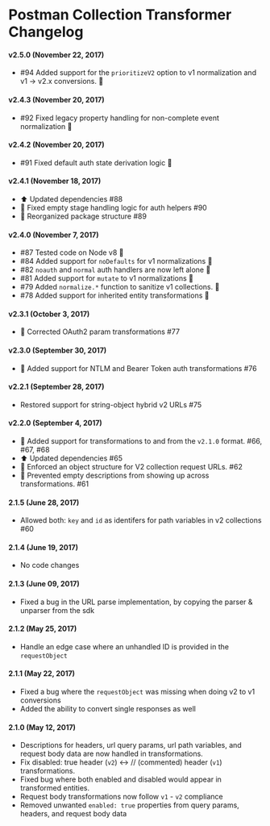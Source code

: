 # Postman Collection Transformer Changelog

#### v2.5.0 (November 22, 2017)
* #94 Added support for the `prioritizeV2` option to v1 normalization and v1 -> v2.x conversions. :tada:

#### v2.4.3 (November 20, 2017)
* #92 Fixed legacy property handling for non-complete event normalization :bug:

#### v2.4.2 (November 20, 2017)
* #91 Fixed default auth state derivation logic :bug:

#### v2.4.1 (November 18, 2017)
* :arrow_up: Updated dependencies #88
* :bug: Fixed empty stage handling logic for auth helpers #90
* :art: Reorganized package structure #89

#### v2.4.0 (November 7, 2017)
* #87 Tested code on Node v8 :tada:
* #84 Added support for `noDefaults` for v1 normalizations :tada:
* #82 `noauth` and `normal` auth handlers are now left alone :bug:
* #81 Added support for `mutate` to v1 normalizations :tada:
* #79 Added `normalize.*` function to sanitize v1 collections. :tada:
* #78 Added support for inherited entity transformations :tada:

#### v2.3.1 (October 3, 2017)
* :bug: Corrected OAuth2 param transformations #77

#### v2.3.0 (September 30, 2017)
* :tada: Added support for NTLM and Bearer Token auth transformations #76

#### v2.2.1 (September 28, 2017)
* Restored support for string-object hybrid v2 URLs #75

#### v2.2.0 (September 4, 2017)
* :tada: Added support for transformations to and from the `v2.1.0` format. #66, #67, #68
* :arrow_up: Updated dependencies #65
* :bug: Enforced an object structure for V2 collection request URLs. #62
* :bug: Prevented empty descriptions from showing up across transformations. #61

#### 2.1.5 (June 28, 2017)
* Allowed both: `key` and `id` as identifers for path variables in v2 collections #60

#### 2.1.4 (June 19, 2017)
* No code changes

#### 2.1.3 (June 09, 2017)
* Fixed a bug in the URL parse implementation, by copying the parser & unparser from the sdk

#### 2.1.2 (May 25, 2017)
* Handle an edge case where an unhandled ID is provided in the `requestObject`

#### 2.1.1 (May 22, 2017)
* Fixed a bug where the `requestObject` was missing when doing v2 to v1 conversions
* Added the ability to convert single responses as well

#### 2.1.0 (May 12, 2017)
* Descriptions for headers, url query params, url path variables, and request body data are now handled in transformations.
* Fix disabled: true header (`v2`) <-> // (commented) header (`v1`) transformations.
* Fixed bug where both enabled and disabled would appear in transformed entities.
* Request body transformations now follow `v1` - `v2` compliance
* Removed unwanted `enabled: true` properties from query params, headers, and request body data

